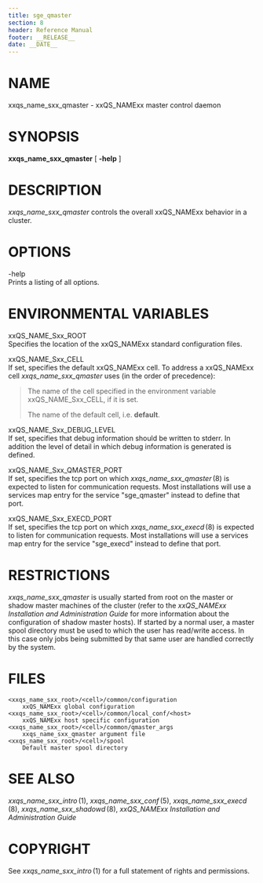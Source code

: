 ```yaml
---
title: sge_qmaster
section: 8
header: Reference Manual
footer: __RELEASE__
date: __DATE__
---
```


# NAME

xxqs_name_sxx_qmaster - xxQS_NAMExx master control daemon

# SYNOPSIS

**xxqs_name_sxx_qmaster** \[ **-help** \]

# DESCRIPTION

*xxqs_name_sxx_qmaster* controls the overall xxQS_NAMExx behavior in a
cluster.

# OPTIONS

-help  
Prints a listing of all options.

# ENVIRONMENTAL VARIABLES

xxQS_NAME_Sxx_ROOT  
Specifies the location of the xxQS_NAMExx standard configuration files.

xxQS_NAME_Sxx_CELL  
If set, specifies the default xxQS_NAMExx cell. To address a xxQS_NAMExx
cell *xxqs_name_sxx_qmaster* uses (in the order of precedence):

> The name of the cell specified in the environment variable
> xxQS_NAME_Sxx_CELL, if it is set.
>
> The name of the default cell, i.e. **default**.

xxQS_NAME_Sxx_DEBUG_LEVEL  
If set, specifies that debug information should be written to stderr. In
addition the level of detail in which debug information is generated is
defined.

xxQS_NAME_Sxx_QMASTER_PORT  
If set, specifies the tcp port on which *xxqs_name_sxx_qmaster* (8) is
expected to listen for communication requests. Most installations will
use a services map entry for the service "sge_qmaster" instead to define
that port.

xxQS_NAME_Sxx_EXECD_PORT  
If set, specifies the tcp port on which *xxqs_name_sxx_execd* (8) is
expected to listen for communication requests. Most installations will
use a services map entry for the service "sge_execd" instead to define
that port.

# RESTRICTIONS

*xxqs_name_sxx_qmaster* is usually started from root on the master or
shadow master machines of the cluster (refer to the *xxQS_NAMExx
Installation and Administration Guide* for more information about the
configuration of shadow master hosts). If started by a normal user, a
master spool directory must be used to which the user has read/write
access. In this case only jobs being submitted by that same user are
handled correctly by the system.

# FILES

    <xxqs_name_sxx_root>/<cell>/common/configuration
    	xxQS_NAMExx global configuration
    <xxqs_name_sxx_root>/<cell>/common/local_conf/<host>
    	xxQS_NAMExx host specific configuration
    <xxqs_name_sxx_root>/<cell>/common/qmaster_args
    	xxqs_name_sxx_qmaster argument file
    <xxqs_name_sxx_root>/<cell>/spool
    	Default master spool directory

# SEE ALSO

*xxqs_name_sxx_intro* (1), *xxqs_name_sxx_conf* (5),
*xxqs_name_sxx_execd* (8), *xxqs_name_sxx_shadowd* (8), *xxQS_NAMExx
Installation and Administration Guide*

# COPYRIGHT

See *xxqs_name_sxx_intro* (1) for a full statement of rights and
permissions.
